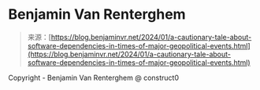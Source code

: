 <!--yml
category: 未分类
date: 2024-05-27 14:55:42
-->

# Benjamin Van Renterghem

> 来源：[https://blog.benjaminvr.net/2024/01/a-cautionary-tale-about-software-dependencies-in-times-of-major-geopolitical-events.html](https://blog.benjaminvr.net/2024/01/a-cautionary-tale-about-software-dependencies-in-times-of-major-geopolitical-events.html)

Copyright - Benjamin Van Renterghem @ construct0